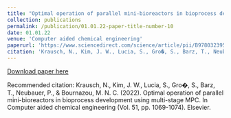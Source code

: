 ```yaml
---
title: "Optimal operation of parallel mini-bioreactors in bioprocess development using multi-stage MPC"
collection: publications
permalink: /publication/01.01.22-paper-title-number-10
date: 01.01.22
venue: 'Computer aided chemical engineering'
paperurl: 'https://www.sciencedirect.com/science/article/pii/B978032395879050179X'
citation: 'Krausch, N., Kim, J. W., Lucia, S., Gro�, S., Barz, T., Neubauer, P., &amp; Bournazou, M. N. C. (2022). Optimal operation of parallel mini-bioreactors in bioprocess development using multi-stage MPC. In Computer aided chemical engineering (Vol. 51, pp. 1069-1074). Elsevier.'
---
```

[Download paper here](https://www.sciencedirect.com/science/article/pii/B978032395879050179X)

Recommended citation: Krausch, N., Kim, J. W., Lucia, S., Gro�, S., Barz, T., Neubauer, P., & Bournazou, M. N. C. (2022). Optimal operation of parallel mini-bioreactors in bioprocess development using multi-stage MPC. In Computer aided chemical engineering (Vol. 51, pp. 1069-1074). Elsevier.
